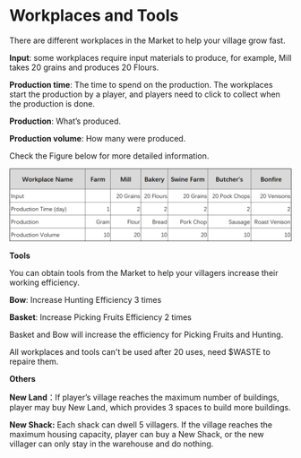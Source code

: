 # Workplaces and Tools

There are different workplaces in the Market to help your village grow fast.

**Input**: some workplaces require input materials to produce, for example, Mill takes 20 grains and produces 20 Flours.

**Production time**: The time to spend on the production. The workplaces start the production by a player, and players need to click to collect when the production is done.

**Production**: What’s produced.

**Production volume**: How many were produced.

Check the Figure below for more detailed information.

![](<../.gitbook/assets/workplaces (1).png>)

**Tools**

You can obtain tools from the Market to help your villagers increase their working efficiency.

**Bow**: Increase Hunting Efficiency 3 times&#x20;

**Basket**: Increase Picking Fruits Efficiency 2 times

Basket and Bow will increase the efficiency for Picking Fruits and Hunting.&#x20;

All workplaces and tools can't be used after 20 uses, need $WASTE to repaire them.&#x20;

**Others**

**New Land**：If player’s village reaches the maximum number of buildings, player may buy New Land, which provides 3 spaces to build more buildings.

**New Shack:** Each shack can dwell 5 villagers. If the village reaches the maximum housing capacity, player can buy a New Shack, or the new villager can only stay in the warehouse and do nothing.

&#x20;

&#x20;

